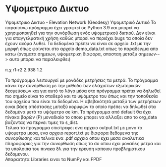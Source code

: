 # Υψομετρικο Δικτυο
Υψομετρικο Δικτυο - Elevation Network (Geodesy)
Υψομετρικό Δυτικό
Το παραπάνω πρόγραμμα έχει γραφτεί σε Python 3.9 και μπορεί να χρησιμοποιηθεί για την συνόρθωση ενός υψομετρικού δικτιού. Δεν είναι για επαγγελματική χρήση καθώς μπορεί να περιέχει bugs τα οποία δεν έχουν ακόμα λυθεί.
Τα δεδομένα πρέπει να είναι σε αρχείο .txt με την μορφή όπως φαίνεται στο αρχείο demo_data.txt οπως το παραδειγμα απο κατω (ονοματα σημειων, υψομετρικη διαφορα, αποσταη μεταξυ σημειων--> αυτο μπορει να παραλειφθει)</br >
</br >π.χ r1-r2 2.938 1.2 </br >
</br >Το πρόγραμμα λειτουργεί με μονάδες μετρήσεις τα μετρά. Το πρόγραμμα κάνει την συνόρθωση με την μέθοδο των ελάχιστων εξωτερικών δεσμεύσεων και για αυτό το λόγο μέσα στο πρόγραμμα πρέπει να δηλωθεί πιο σημείο είναι το σταθερό και το υψόμετρο του όπως και την τοποθεσία του αρχείου που είναι τα δεδομένα. H αβεβαιότητά μεταξύ των μετρήσεων ειναι βάση απόστασης μεταξύ κορυφών το οποίο πρέπει να δηλωθεί στα δεδομένα μετά το υψόμετρο σε km. Το πρόγραμμα από default θα έχει πίνακα βαρών (P) μοναδιαίο το οποιο μπορει να αλλαξει απο το org_data βαζοντας να περνει τιμες το s_dist.</br >
Τελικα το προγραμμα επιστρεφει ενα αρχειο output.txt με μονο τα υψομετρα μεσα, ενα αρχειο report.txt με διαφορα δεδομενα της συνορθωσης και τελικα ενα .pdf αρχειο οπου εχει μεσα αναλυτικα πληροφοριες για την συνορθωση οπως το σο οπου εχει μοναδες μετρα και τα υπολοιπα του πινακα δλ για την ερευση καποιου προβληματικου δεδομενου.</br >
Απαραιτητα Libraries ειναι τα NumPy και FPDF



